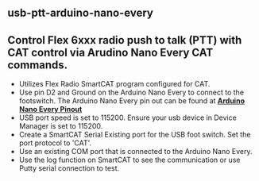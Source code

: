 usb-ptt-arduino-nano-every
----------

Control Flex 6xxx radio push to talk (PTT) with CAT control via Arudino Nano Every CAT commands.     
----------
* Utilizes Flex Radio SmartCAT program configured for CAT.
* Use pin D2 and Ground on the Arduino Nano Every to connect to the footswitch.  The Arduino Nano Every pin out can be found at **[Arduino Nano Every Pinout](https://content.arduino.cc/assets/Pinout-NANOevery_latest.pdf)**   
* USB port speed is set to 115200.  Ensure your usb device in Device Manager is set to 115200.  
* Create a SmartCAT Serial Existing port for the USB foot switch.  Set the port protocol to 'CAT'.
* Use an existing COM port that is connected to the Arduino Nano Every.
* Use the log function on SmartCAT to see the communication or use Putty serial connection to test.
